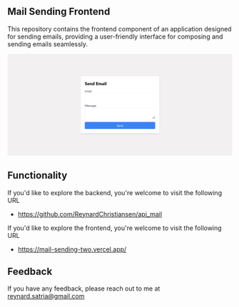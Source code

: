 
## Mail Sending Frontend

This repository contains the frontend component of an application designed for sending emails, providing a user-friendly interface for composing and sending emails seamlessly.

![image alt](https://github.com/ReynardChristiansen/mail_sending/blob/main/Project.png?raw=true)

## Functionality
If you'd like to explore the backend, you're welcome to visit the following URL
- https://github.com/ReynardChristiansen/api_mail

If you'd like to explore the frontend, you're welcome to visit the following URL
- https://mail-sending-two.vercel.app/




## Feedback

If you have any feedback, please reach out to me at reynard.satria@gmail.com

